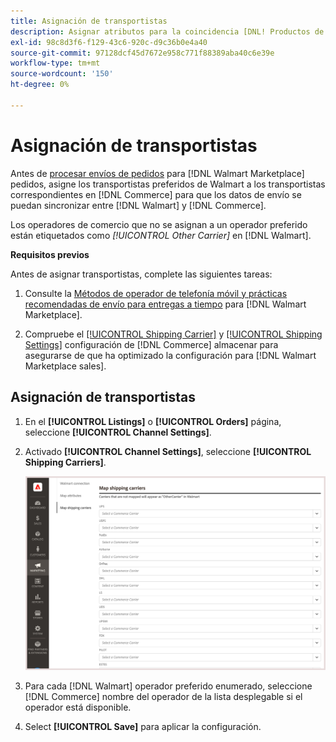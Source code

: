 ```yaml
---
title: Asignación de transportistas
description: Asignar atributos para la coincidencia [DNL! Productos de Commerce] para [!DNL Walmart Marketplace] anuncios y sincronización de datos entre [!DNL Channel Manager] y [!DNL Walmart].
exl-id: 98c8d3f6-f129-43c6-920c-d9c36b0e4a40
source-git-commit: 97128dcf45d7672e958c771f88389aba40c6e39e
workflow-type: tm+mt
source-wordcount: '150'
ht-degree: 0%

---
```



# Asignación de transportistas

Antes de [procesar envíos de pedidos](process-orders.md#ship-an-order) para [!DNL Walmart Marketplace] pedidos, asigne los transportistas preferidos de Walmart a los transportistas correspondientes en [!DNL Commerce] para que los datos de envío se puedan sincronizar entre [!DNL Walmart] y [!DNL Commerce].

Los operadores de comercio que no se asignan a un operador preferido están etiquetados como *[!UICONTROL Other Carrier]* en [!DNL Walmart].

**Requisitos previos**

Antes de asignar transportistas, complete las siguientes tareas:

1. Consulte la [Métodos de operador de telefonía móvil y prácticas recomendadas de envío para entregas a tiempo](https://sellerhelp.walmart.com/s/guide?article=000009473) para [!DNL Walmart Marketplace].

1. Compruebe el [[!UICONTROL Shipping Carrier]](https://docs.magento.com/user-guide/shipping/carriers.html) y [[!UICONTROL Shipping Settings]](https://docs.magento.com/user-guide/configuration/sales/shipping-settings.html) configuración de [!DNL Commerce] almacenar para asegurarse de que ha optimizado la configuración para [!DNL Walmart Marketplace sales].

## Asignación de transportistas

1. En el **[!UICONTROL Listings]** o **[!UICONTROL Orders]** página, seleccione **[!UICONTROL Channel Settings]**.

1. Activado **[!UICONTROL Channel Settings]**, seleccione **[!UICONTROL Shipping Carriers]**.

   ![Asignación de transportistas](assets/map-shipping-carriers.png)

1. Para cada [!DNL Walmart] operador preferido enumerado, seleccione [!DNL Commerce] nombre del operador de la lista desplegable si el operador está disponible.

1. Select **[!UICONTROL Save]** para aplicar la configuración.

